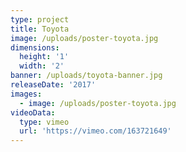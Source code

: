 ```yaml
---
type: project
title: Toyota
image: /uploads/poster-toyota.jpg
dimensions:
  height: '1'
  width: '2'
banner: /uploads/toyota-banner.jpg
releaseDate: '2017'
images:
  - image: /uploads/poster-toyota.jpg
videoData:
  type: vimeo
  url: 'https://vimeo.com/163721649'
---
```


